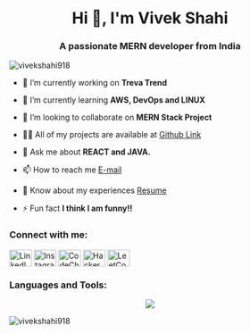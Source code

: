 <h1 align="center">Hi 👋, I'm Vivek Shahi</h1>
<h3 align="center">A passionate MERN developer from India</h3>

<p align="left"> <img src="https://komarev.com/ghpvc/?username=vivekshahi918&label=Profile%20views&color=0e75b6&style=flat" alt="vivekshahi918" /> </p>

- 🔭 I’m currently working on **Treva Trend**

- 🌱 I’m currently learning **AWS, DevOps and LINUX**

- 👯 I’m looking to collaborate on **MERN Stack Project**

- 👨‍💻 All of my projects are available at [Github Link](https://github.com/vivekshahi918)

- 💬 Ask me about **REACT and JAVA.**

- 📫 How to reach me [E-mail](shahivivek503@gmail.com)

- 📄 Know about my experiences [Resume](https://drive.google.com/file/d/1pVpnhWZTdEFbkJlikrQOLnaDTXf5BTE7/view?usp=sharing)

- ⚡ Fun fact **I think I am funny!!**

<h3 align="left">Connect with me:</h3>
<p align="left">
  <a href="https://linkedin.com/in/vivek-shahi-1803v918" target="blank"><img align="center" src="https://cdn.jsdelivr.net/npm/simple-icons@3.1.0/icons/linkedin.svg" alt="LinkedIn" height="30" width="40" /></a>
  <a href="https://instagram.com/vivek_._shahi" target="blank"><img align="center" src="https://cdn.jsdelivr.net/npm/simple-icons@3.1.0/icons/instagram.svg" alt="Instagram" height="30" width="40" /></a>
  <a href="https://www.codechef.com/users/shahivivek503" target="blank"><img align="center" src="https://cdn.jsdelivr.net/npm/simple-icons@3.1.0/icons/codechef.svg" alt="CodeChef" height="30" width="40" /></a>
  <a href="https://www.hackerrank.com/shahivivek503" target="blank"><img align="center" src="https://cdn.jsdelivr.net/npm/simple-icons@3.1.0/icons/hackerrank.svg" alt="HackerRank" height="30" width="40" /></a>
  <a href="https://www.leetcode.com/vivekshahi1803" target="blank"><img align="center" src="https://cdn.jsdelivr.net/npm/simple-icons@3.1.0/icons/leetcode.svg" alt="LeetCode" height="30" width="40" /></a>
</p>


<h3 align="left">Languages and Tools:</h3>
<p align="center">
<a href="https://skillicons.dev">
    <img src="https://skillicons.dev/icons?i=c,cpp,python,java,html,css,js,react,nodejs,expressjs,nextjs,tailwindcss,php,mysql,mongodb,aws,gcp,azure,kubernetes,docker,firebase,git,postman,linux,matlab,figma,vscode,laravel&perline=7" />
</a>
</p>


<p><img align="center" src="https://github-readme-streak-stats.herokuapp.com/?user=vivekshahi918&" alt="vivekshahi918" /></p>
